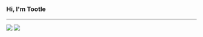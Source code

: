 ### Hi, I'm Tootle

---

<img src="https://github-readme-stats.vercel.app/api?username=tootle-dev&theme=default&include_all_commits=true&show_icons=true"/>
<img src="https://github-readme-stats.vercel.app/api/top-langs/?username=tootle-dev&layout=compact"/>
